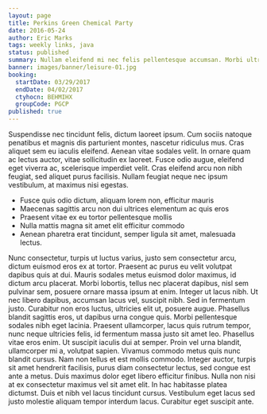 ```yaml
---
layout: page
title: Perkins Green Chemical Party
date: 2016-05-24
author: Eric Marks
tags: weekly links, java
status: published
summary: Nullam eleifend mi nec felis pellentesque accumsan. Morbi ultricies.
banner: images/banner/leisure-01.jpg
booking:
  startDate: 03/29/2017
  endDate: 04/02/2017
  ctyhocn: BEHMIHX
  groupCode: PGCP
published: true
---
```

Suspendisse nec tincidunt felis, dictum laoreet ipsum. Cum sociis natoque penatibus et magnis dis parturient montes, nascetur ridiculus mus. Cras aliquet sem eu iaculis eleifend. Aenean vitae sodales velit. In ornare quam ac lectus auctor, vitae sollicitudin ex laoreet. Fusce odio augue, eleifend eget viverra ac, scelerisque imperdiet velit. Cras eleifend arcu non nibh feugiat, sed aliquet purus facilisis. Nullam feugiat neque nec ipsum vestibulum, at maximus nisi egestas.

* Fusce quis odio dictum, aliquam lorem non, efficitur mauris
* Maecenas sagittis arcu non dui ultrices elementum ac quis eros
* Praesent vitae ex eu tortor pellentesque mollis
* Nulla mattis magna sit amet elit efficitur commodo
* Aenean pharetra erat tincidunt, semper ligula sit amet, malesuada lectus.

Nunc consectetur, turpis ut luctus varius, justo sem consectetur arcu, dictum euismod eros ex at tortor. Praesent ac purus eu velit volutpat dapibus quis at dui. Mauris sodales metus euismod dolor maximus, id dictum arcu placerat. Morbi lobortis, tellus nec placerat dapibus, nisl sem pulvinar sem, posuere ornare massa ipsum at enim. Integer ut lacus nibh. Ut nec libero dapibus, accumsan lacus vel, suscipit nibh. Sed in fermentum justo. Curabitur non eros luctus, ultricies elit ut, posuere augue. Phasellus blandit sagittis eros, ut dapibus urna congue quis. Morbi pellentesque sodales nibh eget lacinia. Praesent ullamcorper, lacus quis rutrum tempor, nunc neque ultricies felis, id fermentum massa justo sit amet leo. Phasellus vitae eros enim. Ut suscipit iaculis dui at semper. Proin vel urna blandit, ullamcorper mi a, volutpat sapien. Vivamus commodo metus quis nunc blandit cursus.
Nam non tellus et est mollis commodo. Integer auctor, turpis sit amet hendrerit facilisis, purus diam consectetur lectus, sed congue est ante a metus. Duis maximus dolor eget libero efficitur finibus. Nulla non nisi at ex consectetur maximus vel sit amet elit. In hac habitasse platea dictumst. Duis et nibh vel lacus tincidunt cursus. Vestibulum eget lacus sed justo molestie aliquam tempor interdum lacus. Curabitur eget suscipit ante.

